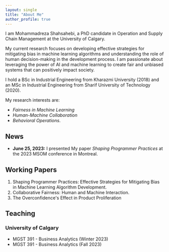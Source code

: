 ```yaml
---
layout: single
title: "About Me"
author_profile: true
---
```



I am Mohammadreza Shahsahebi, a PhD candidate in Operation and Supply Chain Management at the University of Calgary. 

My current research focuses on developing effective strategies for mitigating bias in machine learning algorithms and understanding 
the role of human decision-making in the development process. I am passionate about leveraging the power of AI and machine learning 
to create fair and unbiased systems that can positively impact society.

I hold a BSc in Industrial Engineering from Kharazmi University (2018) and an MSc in Industrial Engineering from Sharif University of Technology (2020).

My research interests are: 
- *Fairness in Machine Learning* 
- *Human-Machine Collaboration* 
- *Behavioral Operations*.



## News

- **June 25, 2023:** I presented My paper <i>Shaping Programmer Practices</i> at the 2023 MSOM conference in Montreal. 


## Working Papers

1. Shaping Programmer Practices: Effective Strategies for Mitigating Bias in Machine Learning Algorithm Development.
2. Collaborative Fairness: Human and Machine Interaction. 
3. The Overconfidence's Effect in Product Proliferation 

## Teaching

### University of Calgary

- MGST 391 - Business Analytics (Winter 2023)
- MGST 391 - Business Analytics (Fall 2023)